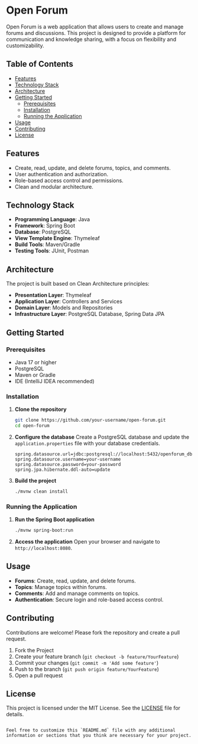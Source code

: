 # Open Forum

Open Forum is a web application that allows users to create and manage forums and discussions. This project is designed to provide a platform for communication and knowledge sharing, with a focus on flexibility and customizability.

## Table of Contents
- [Features](#features)
- [Technology Stack](#technology-stack)
- [Architecture](#architecture)
- [Getting Started](#getting-started)
  - [Prerequisites](#prerequisites)
  - [Installation](#installation)
  - [Running the Application](#running-the-application)
- [Usage](#usage)
- [Contributing](#contributing)
- [License](#license)

## Features
- Create, read, update, and delete forums, topics, and comments.
- User authentication and authorization.
- Role-based access control and permissions.
- Clean and modular architecture.

## Technology Stack
- **Programming Language**: Java
- **Framework**: Spring Boot
- **Database**: PostgreSQL
- **View Template Engine**: Thymeleaf
- **Build Tools**: Maven/Gradle
- **Testing Tools**: JUnit, Postman

## Architecture
The project is built based on Clean Architecture principles:
- **Presentation Layer**: Thymeleaf
- **Application Layer**: Controllers and Services
- **Domain Layer**: Models and Repositories
- **Infrastructure Layer**: PostgreSQL Database, Spring Data JPA

## Getting Started

### Prerequisites
- Java 17 or higher
- PostgreSQL
- Maven or Gradle
- IDE (IntelliJ IDEA recommended)

### Installation
1. **Clone the repository**
   ```bash
   git clone https://github.com/your-username/open-forum.git
   cd open-forum
   ```

2. **Configure the database**
   Create a PostgreSQL database and update the `application.properties` file with your database credentials.
   ```properties
   spring.datasource.url=jdbc:postgresql://localhost:5432/openforum_db
   spring.datasource.username=your-username
   spring.datasource.password=your-password
   spring.jpa.hibernate.ddl-auto=update
   ```

3. **Build the project**
   ```bash
   ./mvnw clean install
   ```

### Running the Application
1. **Run the Spring Boot application**
   ```bash
   ./mvnw spring-boot:run
   ```

2. **Access the application**
   Open your browser and navigate to `http://localhost:8080`.

## Usage
- **Forums**: Create, read, update, and delete forums.
- **Topics**: Manage topics within forums.
- **Comments**: Add and manage comments on topics.
- **Authentication**: Secure login and role-based access control.

## Contributing
Contributions are welcome! Please fork the repository and create a pull request.

1. Fork the Project
2. Create your feature branch (`git checkout -b feature/YourFeature`)
3. Commit your changes (`git commit -m 'Add some feature'`)
4. Push to the branch (`git push origin feature/YourFeature`)
5. Open a pull request

## License
This project is licensed under the MIT License. See the [LICENSE](LICENSE) file for details.
```

Feel free to customize this `README.md` file with any additional information or sections that you think are necessary for your project.

